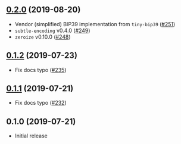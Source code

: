 ## [0.2.0] (2019-08-20)

- Vendor (simplified) BIP39 implementation from `tiny-bip39` ([#251])
- `subtle-encoding` v0.4.0 ([#249])
- `zeroize` v0.10.0 ([#248])

## [0.1.2] (2019-07-23)

- Fix docs typo ([#235])

## [0.1.1] (2019-07-21)

- Fix docs typo ([#232])

## 0.1.0 (2019-07-21)

- Initial release

[0.2.0]: https://github.com/iqlusioninc/crates/pull/252
[#251]: https://github.com/iqlusioninc/crates/pull/251
[#249]: https://github.com/iqlusioninc/crates/pull/249
[#248]: https://github.com/iqlusioninc/crates/pull/248
[0.1.2]: https://github.com/iqlusioninc/crates/pull/236
[#235]: https://github.com/iqlusioninc/crates/pull/235
[0.1.1]: https://github.com/iqlusioninc/crates/pull/233
[#232]: https://github.com/iqlusioninc/crates/pull/232
